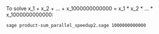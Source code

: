 To solve x_1 + x_2 + ... + x_1000000000000 = x_1 * x_2 * ... * x_1000000000000:

```bash
sage product-sum_parallel_speedup2.sage 1000000000000
```
